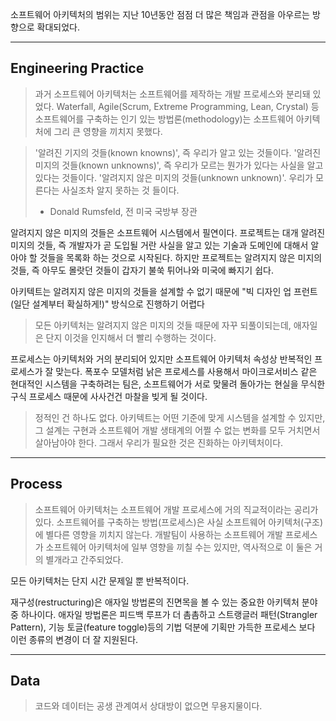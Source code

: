 소프트웨어 아키텍처의 범위는 지난 10년동안 점점 더 많은 책임과 관점을 아우르는 방향으로 확대되었다.

---
## Engineering Practice
> 과거 소프트웨어 아키텍처는 소프트웨어를 제작하는 개발 프로세스와 분리돼 있었다.
> Waterfall, Agile(Scrum, Extreme Programming, Lean, Crystal) 등 소프트웨어를 구축하는 인기 있는 방법론(methodology)는 소프트웨어 아키텍처에 그리 큰 영향을 끼치지 못했다.

> '알려진 기지의 것들(known knowns)', 즉 우리가 알고 있는 것들이다.
> '알려진 미지의 것들(known unknowns)', 즉 우리가 모르는 뭔가가 있다는 사실을 알고 있다는 것들이다.
> '알려지지 않은 미지의 것들(unknown unknown)'. 우리가 모른다는 사실조차 알지 못하는 것 들이다.
>  - Donald Rumsfeld, 전 미국 국방부 장관

알려지지 않은 미지의 것들은 소프트웨어 시스템에서 필연이다. 프로젝트는 대개 알려진 미지의 것들, 즉 개발자가 곧 도입될 거란 사실을 알고 있는 기술과 도메인에 대해서 알아야 할 것들을 목록화 하는 것으로 시작된다.
하지만 프로젝트는 알려지지 않은 미지의 것들, 즉 아무도 몰랏던 것들이 갑자기 불쑥 튀어나와 미국에 빠지기 쉽다.

아키텍트는 알려지지 않은 미지의 것들을 설계할 수 없기 때문에 "빅 디자인 업 프런트(일단 설계부터 확실하게!)" 방식으로 진행하기 어렵다

> 모든 아키텍처는 알려지지 않은 미지의 것들 때문에 자꾸 되풀이되는데, 애자일은 단지 이것을 인지해서 더 빨리 수행하는 것이다.

프로세스는 아키텍처와 거의 분리되어 있지만 소프트웨어 아키텍처 속성상 반복적인 프로세스가 잘 맞는다.
폭포수 모델처럼 낡은 프로세스를 사용해서 마이크로서비스 같은 현대적인 시스템을 구축하려는 팀은, 소프트웨어가 서로 맞물려 돌아가는 현실을 무식한 구식 프로세스 때문에 사사건건 마찰을 빚게 될 것이다.

> 정적인 건 하나도 없다.
> 아키텍트는 어떤 기준에 맞게 시스템을 설계할 수 있지만, 그 설계는 구현과 소프트웨어 개발 생태계의 어쩔 수 없는 변화를 모두 거치면서 살아남아야 한다.
> 그래서 우리가 필요한 것은 진화하는 아키텍처이다.

---
## Process
> 소프트웨어 아키텍처는 소프트웨어 개발 프로세스에 거의 직교적이라는 공리가 있다.
> 소프트웨어를 구축하는 방법(프로세스)은 사실 소프트웨어 아키텍처(구조)에 별다른 영향을 끼치지 않는다.
> 개발팀이 사용하는 소프트웨어 개발 프로세스가 소프트웨어 아키텍처에 일부 영향을 끼칠 수는 있지만, 역사적으로 이 둘은 거의 별개라고 간주되었다.

모든 아키텍처는 단지 시간 문제일 뿐 반복적이다.

재구성(restructuring)은 애자일 방법론의 진면목을 볼 수 있는 중요한 아키텍처 분야 중 하나이다.
애자일 방법론은 피드백 루프가 더 촘촘하고 스트랭글러 패턴(Strangler Pattern), 기능 토글(feature toggle)등의 기법 덕분에 기획만 가득한 프로세스 보다 이런 종류의 변경이 더 잘 지원된다.

---
## Data

> 코드와 데이터는 공생 관계여서 상대방이 없으면 무용지물이다.